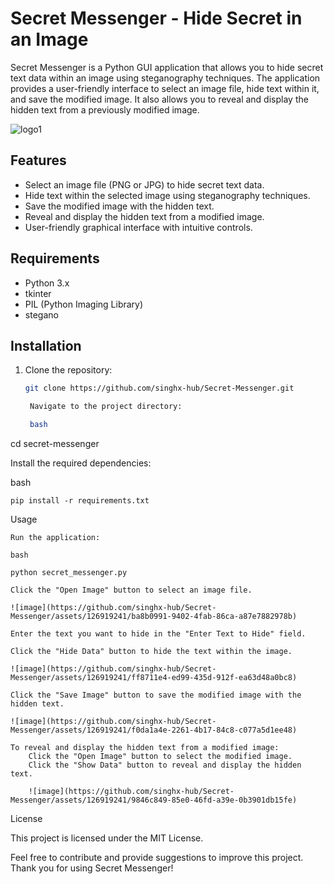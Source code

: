 # Secret Messenger - Hide Secret in an Image

Secret Messenger is a Python GUI application that allows you to hide secret text data within an image using steganography techniques.
The application provides a user-friendly interface to select an image file, hide text within it, and save the modified image. 
It also allows you to reveal and display the hidden text from a previously modified image.

![logo1](https://github.com/singhx-hub/Secret-Messenger/assets/126919241/b152b21f-d690-4f94-b8f5-af639c2872d8)

## Features

- Select an image file (PNG or JPG) to hide secret text data.
- Hide text within the selected image using steganography techniques.
- Save the modified image with the hidden text.
- Reveal and display the hidden text from a modified image.
- User-friendly graphical interface with intuitive controls.

## Requirements

- Python 3.x
- tkinter
- PIL (Python Imaging Library)
- stegano

## Installation

1. Clone the repository:

   ```bash
   git clone https://github.com/singhx-hub/Secret-Messenger.git

    Navigate to the project directory:

    bash

cd secret-messenger

Install the required dependencies:

bash

    pip install -r requirements.txt

Usage

    Run the application:

    bash

    python secret_messenger.py

    Click the "Open Image" button to select an image file.
    
    ![image](https://github.com/singhx-hub/Secret-Messenger/assets/126919241/ba8b0991-9402-4fab-86ca-a87e7882978b)

    Enter the text you want to hide in the "Enter Text to Hide" field.

    Click the "Hide Data" button to hide the text within the image.
    
    ![image](https://github.com/singhx-hub/Secret-Messenger/assets/126919241/ff8711e4-ed99-435d-912f-ea63d48a0bc8)

    Click the "Save Image" button to save the modified image with the hidden text.
    
    ![image](https://github.com/singhx-hub/Secret-Messenger/assets/126919241/f0da1a4e-2261-4b17-84c8-c077a5d1ee48)

    To reveal and display the hidden text from a modified image:
        Click the "Open Image" button to select the modified image.
        Click the "Show Data" button to reveal and display the hidden text.
        
        ![image](https://github.com/singhx-hub/Secret-Messenger/assets/126919241/9846c849-85e0-46fd-a39e-0b3901db15fe)

License

This project is licensed under the MIT License.

Feel free to contribute and provide suggestions to improve this project. Thank you for using Secret Messenger!
